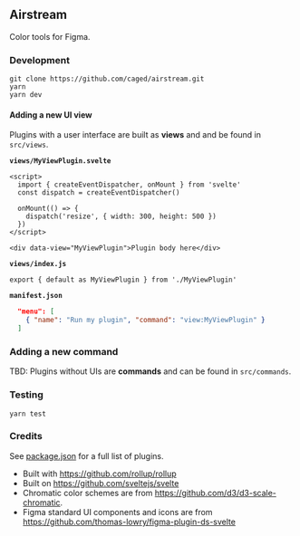 ## Airstream

Color tools for Figma.

### Development

```
git clone https://github.com/caged/airstream.git
yarn
yarn dev
```

#### Adding a new UI view

Plugins with a user interface are built as **views** and and be found in `src/views`.

**`views/MyViewPlugin.svelte`**

```svelte
<script>
  import { createEventDispatcher, onMount } from 'svelte'
  const dispatch = createEventDispatcher()

  onMount(() => {
    dispatch('resize', { width: 300, height: 500 })
  })
</script>

<div data-view="MyViewPlugin">Plugin body here</div>
```

**`views/index.js`**

```
export { default as MyViewPlugin } from './MyViewPlugin'
```

**`manifest.json`**

```json
  "menu": [
    { "name": "Run my plugin", "command": "view:MyViewPlugin" }
  ]
```

### Adding a new command

TBD: Plugins without UIs are **commands** and can be found in `src/commands`.

### Testing

```
yarn test
```

### Credits

See [package.json](package.json) for a full list of plugins.

- Built with https://github.com/rollup/rollup
- Built on https://github.com/sveltejs/svelte
- Chromatic color schemes are from https://github.com/d3/d3-scale-chromatic.
- Figma standard UI components and icons are from https://github.com/thomas-lowry/figma-plugin-ds-svelte
